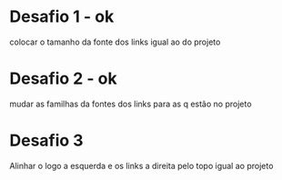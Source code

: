 # Desafio 1 - ok
colocar o tamanho da fonte dos links igual ao do projeto

# Desafio 2 - ok
mudar as familhas da fontes dos links para as q estão no projeto

# Desafio 3
Alinhar o logo a esquerda e os links a direita pelo topo igual ao projeto